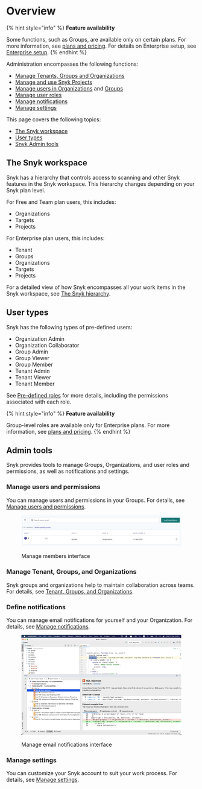 # Overview

{% hint style="info" %}
**Feature availability**

Some functions, such as Groups, are available only on certain plans. For more information, see [plans and pricing](https://snyk.io/plans/). For details on Enterprise setup, see [Enterprise setup](../implementation-and-setup/enterprise-setup/).
{% endhint %}

Administration encompasses the following functions:

* [Manage Tenants, Groups and Organizations](overview.md#manage-tenant-groups-and-organizations)
* [Manage and use Snyk Projects](snyk-projects/)
* [Manage users in Organizations](groups-and-organizations/organizations/manage-users-in-organizations.md) and [Groups](groups-and-organizations/groups/manage-users-in-a-group.md)
* [Manage user roles](user-roles/)
* [Manage notifications](manage-notifications.md)
* [Manage settings](groups-and-organizations/group-and-organization-settings.md)

This page covers the following topics:

* [The Snyk workspace](overview.md#the-snyk-workspace)
* [User types](overview.md#user-types)
* [Snyk Admin tools](overview.md#admin-tools)

## The Snyk workspace

Snyk has a hierarchy that controls access to scanning and other Snyk features in the Snyk workspace. This hierarchy changes depending on your Snyk plan level.

For Free and Team plan users, this includes:

* Organizations
* Targets
* Projects

For Enterprise plan users, this includes:

* Tenant
* Groups
* Organizations
* Targets
* Projects

For a detailed view of how Snyk encompasses all your work items in the Snyk workspace, see [The Snyk hierarchy](groups-and-organizations/#the-snyk-hierarchy).&#x20;

## User types

Snyk has the following types of pre-defined users:

* Organization Admin
* Organization Collaborator
* Group Admin
* Group Viewer
* Group Member
* Tenant Admin
* Tenant Viewer
* Tenant Member

See [Pre-defined roles](user-roles/pre-defined-roles.md) for more details, including the permissions associated with each role.

{% hint style="info" %}
**Feature availability**

Group-level roles are available only for Enterprise plans. For more information, see [plans and pricing](https://snyk.io/plans/).&#x20;
{% endhint %}

## Admin tools

Snyk provides tools to manage Groups, Organizations, and user roles and permissions, as well as notifications and settings.

### Manage users and permissions

You can manage users and permissions in your Groups. For details, see [Manage users and permissions](user-roles/user-role-management.md).

<figure><img src="../.gitbook/assets/image (245) (1) (1) (1).png" alt="Manage members interface"><figcaption><p>Manage members interface</p></figcaption></figure>

### Manage Tenant, Groups, and Organizations

Snyk groups and organizations help to maintain collaboration across teams. For details, see [Tenant, Groups, and Organizations](groups-and-organizations/).

### Define notifications

You can manage email notifications for yourself and your Organization. For details, see [Manage notifications](manage-notifications.md).

<figure><img src="../.gitbook/assets/image (6) (2).png" alt="Manage email notifications interface"><figcaption><p>Manage email notifications interface</p></figcaption></figure>

### Manage settings

You can customize your Snyk account to suit your work process. For details, see [Manage settings](groups-and-organizations/group-and-organization-settings.md).
